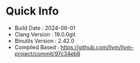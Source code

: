 # Quick Info
* Build Date : 2024-06-01
* Clang Version : 19.0.0git
* Binutils Version : 2.42.0
* Compiled Based : https://github.com/llvm/llvm-project/commit/97c34eb8
